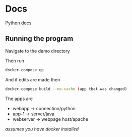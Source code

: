 # Docs

[Python docs](readpy.md)

## Running the program

Navigate to the demo directory

Then run

```bash
docker-compose up
```

And if edits are made then

```bash
docker-compose build --no-cache (app that was changed)
```

The apps are

- webapp    -> connection/python
- app-1     -> server/java
- webserver -> webpage host/apache

*assumes you have docker installed*
